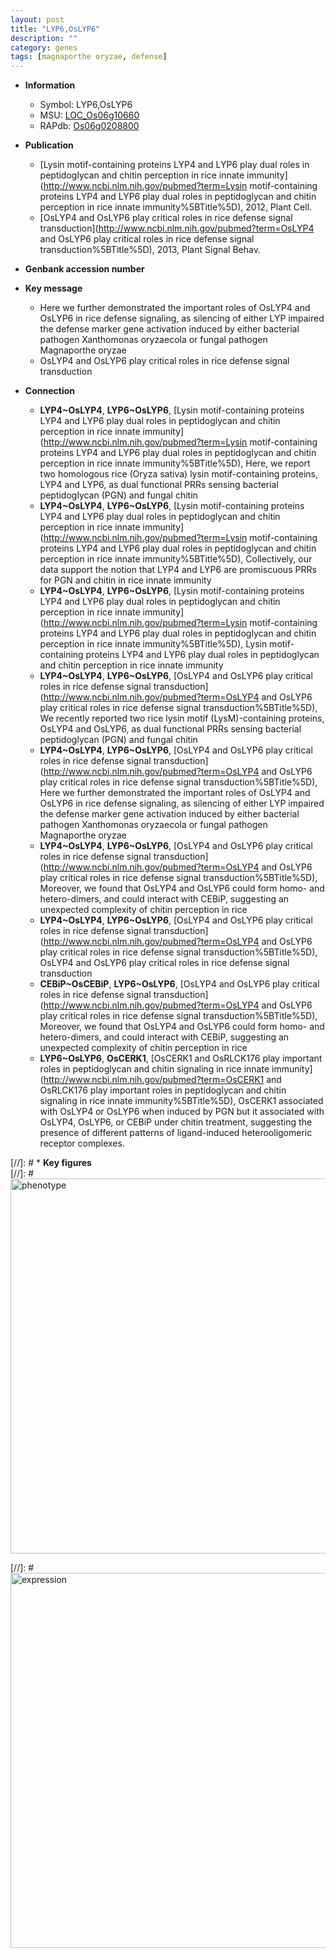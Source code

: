 ```yaml
---
layout: post
title: "LYP6,OsLYP6"
description: ""
category: genes
tags: [magnaporthe oryzae, defense]
---
```


* **Information**  
    + Symbol: LYP6,OsLYP6  
    + MSU: [LOC_Os06g10660](http://rice.plantbiology.msu.edu/cgi-bin/ORF_infopage.cgi?orf=LOC_Os06g10660)  
    + RAPdb: [Os06g0208800](http://rapdb.dna.affrc.go.jp/viewer/gbrowse_details/irgsp1?name=Os06g0208800)  

* **Publication**  
    + [Lysin motif-containing proteins LYP4 and LYP6 play dual roles in peptidoglycan and chitin perception in rice innate immunity](http://www.ncbi.nlm.nih.gov/pubmed?term=Lysin motif-containing proteins LYP4 and LYP6 play dual roles in peptidoglycan and chitin perception in rice innate immunity%5BTitle%5D), 2012, Plant Cell.
    + [OsLYP4 and OsLYP6 play critical roles in rice defense signal transduction](http://www.ncbi.nlm.nih.gov/pubmed?term=OsLYP4 and OsLYP6 play critical roles in rice defense signal transduction%5BTitle%5D), 2013, Plant Signal Behav.

* **Genbank accession number**  

* **Key message**  
    + Here we further demonstrated the important roles of OsLYP4 and OsLYP6 in rice defense signaling, as silencing of either LYP impaired the defense marker gene activation induced by either bacterial pathogen Xanthomonas oryzaecola or fungal pathogen Magnaporthe oryzae
    + OsLYP4 and OsLYP6 play critical roles in rice defense signal transduction

* **Connection**  
    + __LYP4~OsLYP4__, __LYP6~OsLYP6__, [Lysin motif-containing proteins LYP4 and LYP6 play dual roles in peptidoglycan and chitin perception in rice innate immunity](http://www.ncbi.nlm.nih.gov/pubmed?term=Lysin motif-containing proteins LYP4 and LYP6 play dual roles in peptidoglycan and chitin perception in rice innate immunity%5BTitle%5D), Here, we report two homologous rice (Oryza sativa) lysin motif-containing proteins, LYP4 and LYP6, as dual functional PRRs sensing bacterial peptidoglycan (PGN) and fungal chitin
    + __LYP4~OsLYP4__, __LYP6~OsLYP6__, [Lysin motif-containing proteins LYP4 and LYP6 play dual roles in peptidoglycan and chitin perception in rice innate immunity](http://www.ncbi.nlm.nih.gov/pubmed?term=Lysin motif-containing proteins LYP4 and LYP6 play dual roles in peptidoglycan and chitin perception in rice innate immunity%5BTitle%5D), Collectively, our data support the notion that LYP4 and LYP6 are promiscuous PRRs for PGN and chitin in rice innate immunity
    + __LYP4~OsLYP4__, __LYP6~OsLYP6__, [Lysin motif-containing proteins LYP4 and LYP6 play dual roles in peptidoglycan and chitin perception in rice innate immunity](http://www.ncbi.nlm.nih.gov/pubmed?term=Lysin motif-containing proteins LYP4 and LYP6 play dual roles in peptidoglycan and chitin perception in rice innate immunity%5BTitle%5D), Lysin motif-containing proteins LYP4 and LYP6 play dual roles in peptidoglycan and chitin perception in rice innate immunity
    + __LYP4~OsLYP4__, __LYP6~OsLYP6__, [OsLYP4 and OsLYP6 play critical roles in rice defense signal transduction](http://www.ncbi.nlm.nih.gov/pubmed?term=OsLYP4 and OsLYP6 play critical roles in rice defense signal transduction%5BTitle%5D), We recently reported two rice lysin motif (LysM)-containing proteins, OsLYP4 and OsLYP6, as dual functional PRRs sensing bacterial peptidoglycan (PGN) and fungal chitin
    + __LYP4~OsLYP4__, __LYP6~OsLYP6__, [OsLYP4 and OsLYP6 play critical roles in rice defense signal transduction](http://www.ncbi.nlm.nih.gov/pubmed?term=OsLYP4 and OsLYP6 play critical roles in rice defense signal transduction%5BTitle%5D), Here we further demonstrated the important roles of OsLYP4 and OsLYP6 in rice defense signaling, as silencing of either LYP impaired the defense marker gene activation induced by either bacterial pathogen Xanthomonas oryzaecola or fungal pathogen Magnaporthe oryzae
    + __LYP4~OsLYP4__, __LYP6~OsLYP6__, [OsLYP4 and OsLYP6 play critical roles in rice defense signal transduction](http://www.ncbi.nlm.nih.gov/pubmed?term=OsLYP4 and OsLYP6 play critical roles in rice defense signal transduction%5BTitle%5D), Moreover, we found that OsLYP4 and OsLYP6 could form homo- and hetero-dimers, and could interact with CEBiP, suggesting an unexpected complexity of chitin perception in rice
    + __LYP4~OsLYP4__, __LYP6~OsLYP6__, [OsLYP4 and OsLYP6 play critical roles in rice defense signal transduction](http://www.ncbi.nlm.nih.gov/pubmed?term=OsLYP4 and OsLYP6 play critical roles in rice defense signal transduction%5BTitle%5D), OsLYP4 and OsLYP6 play critical roles in rice defense signal transduction
    + __CEBiP~OsCEBiP__, __LYP6~OsLYP6__, [OsLYP4 and OsLYP6 play critical roles in rice defense signal transduction](http://www.ncbi.nlm.nih.gov/pubmed?term=OsLYP4 and OsLYP6 play critical roles in rice defense signal transduction%5BTitle%5D), Moreover, we found that OsLYP4 and OsLYP6 could form homo- and hetero-dimers, and could interact with CEBiP, suggesting an unexpected complexity of chitin perception in rice
    + __LYP6~OsLYP6__, __OsCERK1__, [OsCERK1 and OsRLCK176 play important roles in peptidoglycan and chitin signaling in rice innate immunity](http://www.ncbi.nlm.nih.gov/pubmed?term=OsCERK1 and OsRLCK176 play important roles in peptidoglycan and chitin signaling in rice innate immunity%5BTitle%5D), OsCERK1 associated with OsLYP4 or OsLYP6 when induced by PGN but it associated with OsLYP4, OsLYP6, or CEBiP under chitin treatment, suggesting the presence of different patterns of ligand-induced heterooligomeric receptor complexes.

[//]: # * **Key figures**  
[//]: # <img src="http://funRiceGenes.github.io/images/OsLYP6.pheno.png" alt="phenotype"  style="width: 600px;"/>

[//]: # <img src="http://funRiceGenes.github.io/images/OsLYP6.exp.png" alt="expression"  style="width: 600px;"/>


